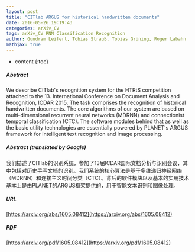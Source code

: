 ```yaml
---
layout: post
title: "CITlab ARGUS for historical handwritten documents"
date: 2016-05-26 19:19:43
categories: arXiv_CV
tags: arXiv_CV RNN Classification Recognition
author: Gundram Leifert, Tobias Strauß, Tobias Grüning, Roger Labahn
mathjax: true
---
```


* content
{:toc}

##### Abstract
We describe CITlab's recognition system for the HTRtS competition attached to the 13. International Conference on Document Analysis and Recognition, ICDAR 2015. The task comprises the recognition of historical handwritten documents. The core algorithms of our system are based on multi-dimensional recurrent neural networks (MDRNN) and connectionist temporal classification (CTC). The software modules behind that as well as the basic utility technologies are essentially powered by PLANET's ARGUS framework for intelligent text recognition and image processing.

##### Abstract (translated by Google)
我们描述了CITlab的识别系统，参加了13届ICDAR国际文档分析与识别会议，其中包括对历史手写文档的识别。我们系统的核心算法是基于多维递归神经网络（MDRNN）和连接主义时间分类（CTC）。背后的软件模块以及基本的实用技术基本上是由PLANET的ARGUS框架提供的，用于智能文本识别和图像处理。

##### URL
[https://arxiv.org/abs/1605.08412](https://arxiv.org/abs/1605.08412)

##### PDF
[https://arxiv.org/pdf/1605.08412](https://arxiv.org/pdf/1605.08412)

